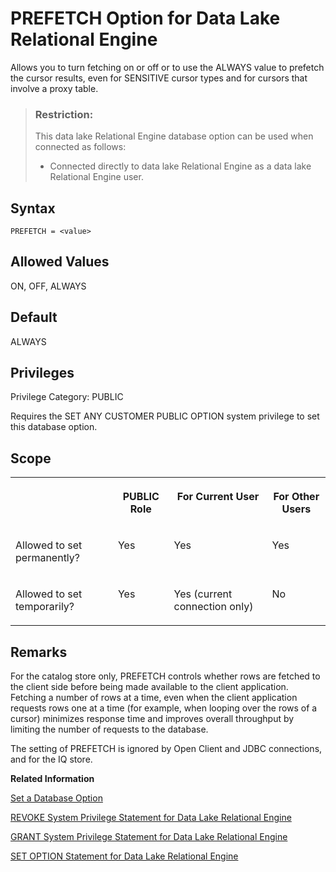 <!-- loioa64935be84f21015a966bef945d03815 -->

# PREFETCH Option for Data Lake Relational Engine

Allows you to turn fetching on or off or to use the ALWAYS value to prefetch the cursor results, even for SENSITIVE cursor types and for cursors that involve a proxy table.



> ### Restriction:  
> This data lake Relational Engine database option can be used when connected as follows:
> 
> -   Connected directly to data lake Relational Engine as a data lake Relational Engine user.



<a name="loioa64935be84f21015a966bef945d03815__section_zx3_g24_hrb"/>

## Syntax

```
PREFETCH = <value>
```



<a name="loioa64935be84f21015a966bef945d03815__iq_refso_842"/>

## Allowed Values

ON, OFF, ALWAYS



<a name="loioa64935be84f21015a966bef945d03815__iq_refso_843"/>

## Default

ALWAYS



<a name="loioa64935be84f21015a966bef945d03815__section_k3c_gxb_3qb"/>

## Privileges

Privilege Category: PUBLIC

Requires the SET ANY CUSTOMER PUBLIC OPTION system privilege to set this database option.



<a name="loioa64935be84f21015a966bef945d03815__iq_refso_844"/>

## Scope


<table>
<tr>
<th valign="top">

 



</th>
<th valign="top">

PUBLIC Role



</th>
<th valign="top">

For Current User



</th>
<th valign="top">

For Other Users



</th>
</tr>
<tr>
<td valign="top">

Allowed to set permanently?



</td>
<td valign="top">

Yes



</td>
<td valign="top">

Yes



</td>
<td valign="top">

Yes



</td>
</tr>
<tr>
<td valign="top">

Allowed to set temporarily?



</td>
<td valign="top">

Yes



</td>
<td valign="top">

Yes \(current connection only\)



</td>
<td valign="top">

No



</td>
</tr>
</table>



<a name="loioa64935be84f21015a966bef945d03815__iq_refso_845"/>

## Remarks

For the catalog store only, PREFETCH controls whether rows are fetched to the client side before being made available to the client application. Fetching a number of rows at a time, even when the client application requests rows one at a time \(for example, when looping over the rows of a cursor\) minimizes response time and improves overall throughput by limiting the number of requests to the database.

The setting of PREFETCH is ignored by Open Client and JDBC connections, and for the IQ store.

**Related Information**  


[Set a Database Option](set-a-database-option-0dcb893.md "You set options with the SET OPTION statement.")

[REVOKE System Privilege Statement for Data Lake Relational Engine](../080-sql-statements/revoke-system-privilege-statement-for-data-lake-relational-engine-a3eadda.md "Removes specific system privileges from specific users and the right to administer the privilege.")

[GRANT System Privilege Statement for Data Lake Relational Engine](../080-sql-statements/grant-system-privilege-statement-for-data-lake-relational-engine-a3dfcb0.md "Grants specific system privileges to users or roles, with or without administrative rights.")

[SET OPTION Statement for Data Lake Relational Engine](../080-sql-statements/set-option-statement-for-data-lake-relational-engine-a625da7.md "Changes options that affect the behavior of the database and its compatibility with Transact-SQL. Setting the value of an option can change the behavior for all users or an individual user, in either a temporary or permanent scope.")

